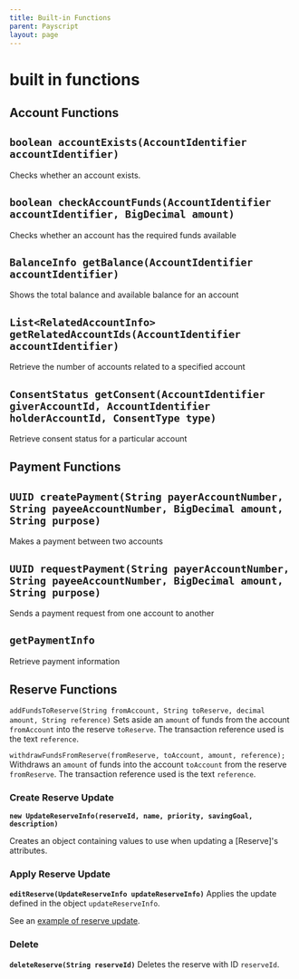 ```yaml
---
title: Built-in Functions
parent: Payscript
layout: page
---
```


# built in functions

## Account Functions

## `boolean accountExists(AccountIdentifier accountIdentifier)`
Checks whether an account exists.


## `boolean checkAccountFunds(AccountIdentifier accountIdentifier, BigDecimal amount)`
Checks whether an account has the required funds available 


## `BalanceInfo getBalance(AccountIdentifier accountIdentifier)`
Shows the total balance and available balance for an account


## `List<RelatedAccountInfo> getRelatedAccountIds(AccountIdentifier accountIdentifier)`
Retrieve the number of accounts related to a specified account

## `ConsentStatus getConsent(AccountIdentifier giverAccountId, AccountIdentifier holderAccountId, ConsentType type)`
Retrieve consent status for a particular account

## Payment Functions

## `UUID createPayment(String payerAccountNumber, String payeeAccountNumber, BigDecimal amount, String purpose)`
Makes a payment between two accounts

## `UUID requestPayment(String payerAccountNumber, String payeeAccountNumber, BigDecimal amount, String purpose)`
Sends a payment request from one account to another

## `getPaymentInfo`
Retrieve payment information



## Reserve Functions

`addFundsToReserve(String fromAccount, String toReserve, decimal amount, String reference)`
Sets aside an `amount` of funds from the account `fromAccount` into the reserve `toReserve`. The transaction reference used is the text `reference`.


`withdrawFundsFromReserve(fromReserve, toAccount, amount, reference);`
Withdraws an `amount` of funds into the account `toAccount` from the reserve `fromReserve`. The transaction reference used is the text `reference`.

### Create Reserve Update
**`new UpdateReserveInfo(reserveId, name, priority, savingGoal, description)`**

Creates an object containing values to use when updating a [Reserve]'s attributes.


### Apply Reserve Update
**`editReserve(UpdateReserveInfo updateReserveInfo)`**
Applies the update defined in the object `updateReserveInfo`.


See an [example of reserve update][updateReserve.md].


### Delete
**`deleteReserve(String reserveId)`**
Deletes the reserve with ID `reserveId`.


[updateReserve.md]: example_scripts/updateReserve.groovy